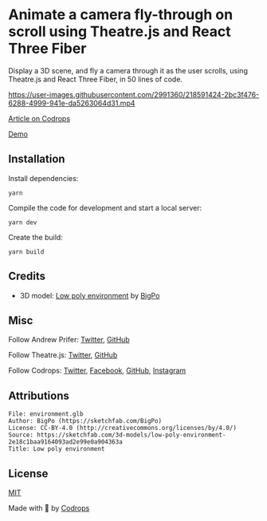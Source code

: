 # Animate a camera fly-through on scroll using Theatre.js and React Three Fiber

Display a 3D scene, and fly a camera through it as the user scrolls, using Theatre.js and React Three Fiber, in 50 lines of code.


https://user-images.githubusercontent.com/2991360/218591424-2bc3f476-6288-4999-941e-da5263064d31.mp4



[Article on Codrops](https://tympanus.net/codrops/?p=70449)

[Demo](http://tympanus.net/Development/CameraFlyThrough/)

## Installation

Install dependencies:

```
yarn
```

Compile the code for development and start a local server:

```
yarn dev
```

Create the build:

```
yarn build
```

## Credits

- 3D model: [Low poly environment](https://sketchfab.com/3d-models/low-poly-environment-2e18c1baa9164093ad2e99e0a904363a) by [BigPo](https://sketchfab.com/BigPo)

## Misc

Follow Andrew Prifer: [Twitter](https://twitter.com/AndrewPrifer), [GitHub](https://github.com/AndrewPrifer)

Follow Theatre.js: [Twitter](https://twitter.com/theatre_js), [GitHub](https://github.com/theatre-js/theatre)

Follow Codrops: [Twitter](http://www.twitter.com/codrops), [Facebook](http://www.facebook.com/codrops), [GitHub](https://github.com/codrops), [Instagram](https://www.instagram.com/codropsss/)

## Attributions

```text
File: environment.glb
Author: BigPo (https://sketchfab.com/BigPo)
License: CC-BY-4.0 (http://creativecommons.org/licenses/by/4.0/)
Source: https://sketchfab.com/3d-models/low-poly-environment-2e18c1baa9164093ad2e99e0a904363a
Title: Low poly environment
```

## License

[MIT](LICENSE)

Made with :blue_heart: by [Codrops](http://www.codrops.com)
